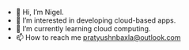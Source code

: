 - 👋 Hi, I’m Nigel.
- 👀 I’m interested in developing cloud-based apps.
- 🌱 I’m currently learning cloud computing.
- 📫 How to reach me pratyushnbaxla@outlook.com

<!---
nigel-sys/nigel-sys is a ✨ special ✨ repository because its `README.md` (this file) appears on your GitHub profile.
You can click the Preview link to take a look at your changes.
--->
